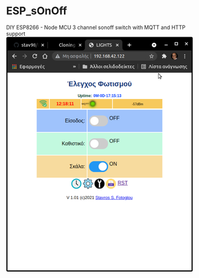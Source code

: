 # ESP_sOnOff
DIY ESP8266 - Node MCU 3 channel sonoff switch with MQTT and HTTP support
![](https://github.com/stav98/ESP_sOnOff/blob/main/images/screenshot1.png?s=200)
